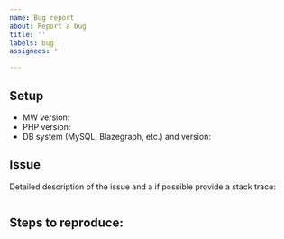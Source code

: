 ```yaml
---
name: Bug report
about: Report a bug
title: ''
labels: bug
assignees: ''

---
```


## Setup

- MW version:
- PHP version:
- DB system (MySQL, Blazegraph, etc.) and version:

## Issue

Detailed description of the issue and a if possible provide a stack trace:

```
```

## Steps to reproduce:

